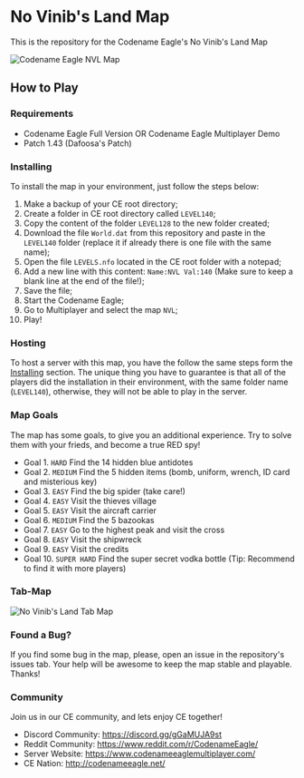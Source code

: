 # No Vinib's Land Map
This is the repository for the Codename Eagle's No Vinib's Land Map

![Codename Eagle NVL Map](https://i.imgur.com/tU6lM8B.png)

## How to Play

### Requirements

- Codename Eagle Full Version OR Codename Eagle Multiplayer Demo
- Patch 1.43 (Dafoosa's Patch)

### Installing

To install the map in your environment, just follow the steps below:

1. Make a backup of your CE root directory;
2. Create a folder in CE root directory called `LEVEL140`;
3. Copy the content of the folder `LEVEL128` to the new folder created;
4. Download the file `World.dat` from this repository and paste in the `LEVEL140` folder (replace it if already there is one file with the same name);
5. Open the file `LEVELS.nfo` located in the CE root folder with a notepad;
6. Add a new line with this content: `Name:NVL Val:140` (Make sure to keep a blank line at the end of the file!);
7. Save the file;
8. Start the Codename Eagle;
9. Go to Multiplayer and select the map `NVL`;
10. Play!

### Hosting

To host a server with this map, you have the follow the same steps form the [Installing](#installing) section. The unique thing you have to guarantee is that all of the players did the installation in their environment, with the same folder name (`LEVEL140`), otherwise, they will not be able to play in the server. 

### Map Goals

The map has some goals, to give you an additional experience. Try to solve them with your frieds, and become a true RED spy!

- Goal 1. `HARD` Find the 14 hidden blue antidotes
- Goal 2. `MEDIUM` Find the 5 hidden items (bomb, uniform, wrench, ID card and misterious key)
- Goal 3. `EASY` Find the big spider (take care!)
- Goal 4. `EASY` Visit the thieves village
- Goal 5. `EASY` Visit the aircraft carrier
- Goal 6. `MEDIUM` Find the 5 bazookas
- Goal 7. `EASY` Go to the highest peak and visit the cross
- Goal 8. `EASY` Visit the shipwreck
- Goal 9. `EASY` Visit the credits
- Goal 10. `SUPER HARD` Find the super secret vodka bottle (Tip: Recommend to find it with more players)

### Tab-Map

![No Vinib's Land Tab Map](https://i.imgur.com/Pb0kS1H.jpg)

### Found a Bug?

If you find some bug in the map, please, open an issue in the repository's issues tab. Your help will be awesome to keep the map stable and playable. Thanks!

### Community

Join us in our CE community, and lets enjoy CE together!

- Discord Community: https://discord.gg/gGaMUJA9st
- Reddit Community: https://www.reddit.com/r/CodenameEagle/
- Server Website: https://www.codenameeaglemultiplayer.com/
- CE Nation: http://codenameeagle.net/
